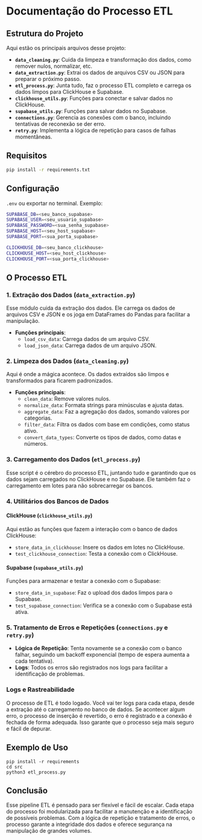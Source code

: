 

# Documentação do Processo ETL

## Estrutura do Projeto

Aqui estão os principais arquivos desse projeto:

- **`data_cleaning.py`**: Cuida da limpeza e transformação dos dados, como remover nulos, normalizar, etc.
- **`data_extraction.py`**: Extrai os dados de arquivos CSV ou JSON para preparar o próximo passo.
- **`etl_process.py`**: Junta tudo, faz o processo ETL completo e carrega os dados limpos para ClickHouse e Supabase.
- **`clickhouse_utils.py`**: Funções para conectar e salvar dados no ClickHouse.
- **`supabase_utils.py`**: Funções para salvar dados no Supabase.
- **`connections.py`**: Gerencia as conexões com o banco, incluindo tentativas de reconexão se der erro.
- **`retry.py`**: Implementa a lógica de repetição para casos de falhas momentâneas.

## Requisitos



```bash
pip install -r requirements.txt
```

## Configuração

 `.env` ou exportar no terminal. Exemplo:

```bash
SUPABASE_DB=<seu_banco_supabase>
SUPABASE_USER=<seu_usuario_supabase>
SUPABASE_PASSWORD=<sua_senha_supabase>
SUPABASE_HOST=<seu_host_supabase>
SUPABASE_PORT=<sua_porta_supabase>

CLICKHOUSE_DB=<seu_banco_clickhouse>
CLICKHOUSE_HOST=<seu_host_clickhouse>
CLICKHOUSE_PORT=<sua_porta_clickhouse>
```

## O Processo ETL

### 1. Extração dos Dados (`data_extraction.py`)

Esse módulo cuida da extração dos dados. Ele carrega os dados de arquivos CSV e JSON e os joga em DataFrames do Pandas para facilitar a manipulação.

- **Funções principais**:
  - `load_csv_data`: Carrega dados de um arquivo CSV.
  - `load_json_data`: Carrega dados de um arquivo JSON.

### 2. Limpeza dos Dados (`data_cleaning.py`)

Aqui é onde a mágica acontece. Os dados extraídos são limpos e transformados para ficarem padronizados.

- **Funções principais**:
  - `clean_data`: Remove valores nulos.
  - `normalize_data`: Formata strings para minúsculas e ajusta datas.
  - `aggregate_data`: Faz a agregação dos dados, somando valores por categorias.
  - `filter_data`: Filtra os dados com base em condições, como status ativo.
  - `convert_data_types`: Converte os tipos de dados, como datas e números.

### 3. Carregamento dos Dados (`etl_process.py`)

Esse script é o cérebro do processo ETL, juntando tudo e garantindo que os dados sejam carregados no ClickHouse e no Supabase. Ele também faz o carregamento em lotes para não sobrecarregar os bancos.

### 4. Utilitários dos Bancos de Dados

#### ClickHouse (`clickhouse_utils.py`)

Aqui estão as funções que fazem a interação com o banco de dados ClickHouse:

- `store_data_in_clickhouse`: Insere os dados em lotes no ClickHouse.
- `test_clickhouse_connection`: Testa a conexão com o ClickHouse.

#### Supabase (`supabase_utils.py`)

Funções para armazenar e testar a conexão com o Supabase:

- `store_data_in_supabase`: Faz o upload dos dados limpos para o Supabase.
- `test_supabase_connection`: Verifica se a conexão com o Supabase está ativa.

### 5. Tratamento de Erros e Repetições (`connections.py` e `retry.py`)

- **Lógica de Repetição**: Tenta novamente se a conexão com o banco falhar, seguindo um backoff exponencial (tempo de espera aumenta a cada tentativa).
- **Logs**: Todos os erros são registrados nos logs para facilitar a identificação de problemas.

### Logs e Rastreabilidade

O processo de ETL é todo logado. Você vai ter logs para cada etapa, desde a extração até o carregamento no banco de dados. Se acontecer algum erro, o processo de inserção é revertido, o erro é registrado e a conexão é fechada de forma adequada. Isso garante que o processo seja mais seguro e fácil de depurar.

## Exemplo de Uso


```
pip install -r requirements
cd src
python3 etl_process.py
```


## Conclusão

Esse pipeline ETL é pensado para ser flexível e fácil de escalar. Cada etapa do processo foi modularizada para facilitar a manutenção e a identificação de possíveis problemas. Com a lógica de repetição e tratamento de erros, o processo garante a integridade dos dados e oferece segurança na manipulação de grandes volumes.

